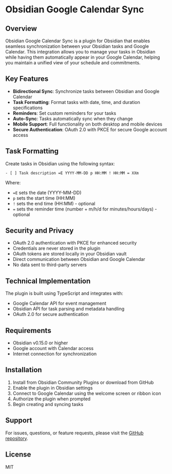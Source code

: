 # Obsidian Google Calendar Sync

## Overview

Obsidian Google Calendar Sync is a plugin for Obsidian that enables seamless synchronization between your Obsidian tasks and Google Calendar. This integration allows you to manage your tasks in Obsidian while having them automatically appear in your Google Calendar, helping you maintain a unified view of your schedule and commitments.

## Key Features

- **Bidirectional Sync**: Synchronize tasks between Obsidian and Google Calendar
- **Task Formatting**: Format tasks with date, time, and duration specifications
- **Reminders**: Set custom reminders for your tasks
- **Auto-Sync**: Tasks automatically sync when they change
- **Mobile Support**: Full functionality on both desktop and mobile devices
- **Secure Authentication**: OAuth 2.0 with PKCE for secure Google account access

## Task Formatting

Create tasks in Obsidian using the following syntax:

```
- [ ] Task description =E YYYY-MM-DD p HH:MM ! HH:MM = XXm
```

Where:
- `=E` sets the date (YYYY-MM-DD)
- `p` sets the start time (HH:MM)
- `!` sets the end time (HH:MM) - optional
- `=` sets the reminder time (number + m/h/d for minutes/hours/days) - optional

## Security and Privacy

- OAuth 2.0 authentication with PKCE for enhanced security
- Credentials are never stored in the plugin
- OAuth tokens are stored locally in your Obsidian vault
- Direct communication between Obsidian and Google Calendar
- No data sent to third-party servers

## Technical Implementation

The plugin is built using TypeScript and integrates with:
- Google Calendar API for event management
- Obsidian API for task parsing and metadata handling
- OAuth 2.0 for secure authentication

## Requirements

- Obsidian v0.15.0 or higher
- Google account with Calendar access
- Internet connection for synchronization

## Installation

1. Install from Obsidian Community Plugins or download from GitHub
2. Enable the plugin in Obsidian settings
3. Connect to Google Calendar using the welcome screen or ribbon icon
4. Authorize the plugin when prompted
5. Begin creating and syncing tasks

## Support

For issues, questions, or feature requests, please visit the [GitHub repository](https://github.com/sasoon/obsidian-gcal-sync).

## License

MIT